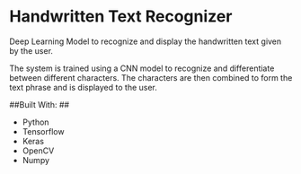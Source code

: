 # Handwritten Text Recognizer
Deep Learning Model to recognize and display the handwritten text given by the user.

The system is trained using a CNN model to recognize and differentiate between different characters. The characters are then combined to form the text phrase and is displayed to the user. 


##Built With: ##
* Python
* Tensorflow
* Keras
* OpenCV
* Numpy
